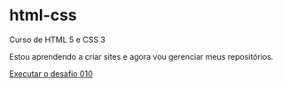 # html-css
 Curso de HTML 5 e CSS 3


 Estou aprendendo a criar sites e agora vou gerenciar meus repositórios.

<a href="https://luciano-ruperti.github.io/html-css/exercicios/desafios-propostos/d010/index.html">Executar o desafio 010 </a>
